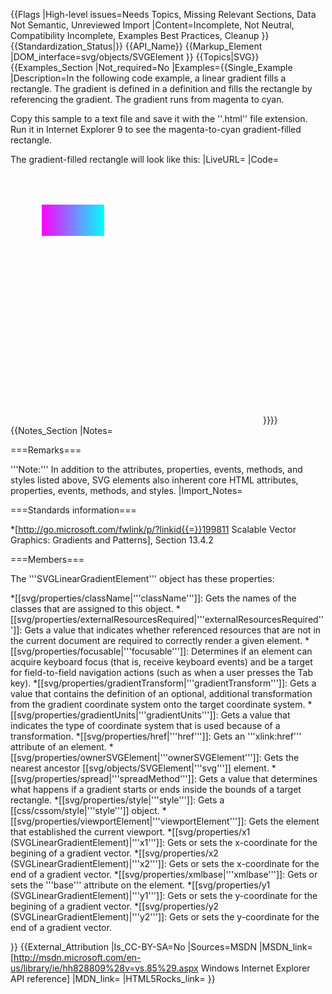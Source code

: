 {{Flags
|High-level issues=Needs Topics, Missing Relevant Sections, Data Not Semantic, Unreviewed Import
|Content=Incomplete, Not Neutral, Compatibility Incomplete, Examples Best Practices, Cleanup
}}
{{Standardization_Status|}}
{{API_Name}}
{{Markup_Element
|DOM_interface=svg/objects/SVGElement
}}
{{Topics|SVG}}
{{Examples_Section
|Not_required=No
|Examples={{Single_Example
|Description=In the following code example, a linear gradient fills a rectangle. The gradient is defined in a definition and fills the rectangle by referencing the gradient. The gradient runs from magenta to cyan.

Copy this sample to a text file and save it with the ''.html'' file extension. Run it in Internet Explorer 9 to see the magenta-to-cyan gradient-filled rectangle.

The gradient-filled rectangle will look like this:
|LiveURL=
|Code=

<syntaxhighlight lang="xml">
<!DOCTYPE HTML>
<html>
  <head></head>
  <body>
    <!-- Inline SVG -->
    <svg width="400" height="400">
      <defs>
        <!-- Define linear gradient for magenta to cyan. -->
        <linearGradient id="magenta2cyan" >
        <!-- First color is magenta. -->
        <stop offset="0%" style="stop-color:magenta"/>
        <!-- Second color is cyan. -->
        <stop offset="100%" style="stop-color:cyan"/>
        </linearGradient>
      </defs>
      <!-- Rectangle fill is defined by linear gradient in defs. -->
      <rect width="100" height="50" x="50" y="50" style="fill:url(#magenta2cyan)"/>
    </svg>
  </body>
</html>
</syntaxhighlight>
}}}}
{{Notes_Section
|Notes=

===Remarks===

'''Note:'''  In addition to the attributes, properties, events, methods, and styles listed above, SVG elements also inherent core HTML attributes, properties, events, methods, and styles.
|Import_Notes=

===Standards information===

*[http://go.microsoft.com/fwlink/p/?linkid{{=}}199811 Scalable Vector Graphics: Gradients and Patterns], Section 13.4.2

===Members===

The '''SVGLinearGradientElement''' object has these properties:

*[[svg/properties/className|'''className''']]: Gets  the names of the classes  that are assigned to this object.
*[[svg/properties/externalResourcesRequired|'''externalResourcesRequired''']]: Gets a value that indicates whether referenced resources that are not in the current document are required to correctly render a given element.
*[[svg/properties/focusable|'''focusable''']]: Determines if an element can acquire keyboard focus (that is, receive keyboard events) and be a target for field-to-field navigation actions (such as when  a user presses  the Tab key).
*[[svg/properties/gradientTransform|'''gradientTransform''']]: Gets  a value that contains the definition of an optional, additional transformation from the gradient coordinate system onto the target coordinate system.
*[[svg/properties/gradientUnits|'''gradientUnits''']]: Gets a value that indicates the type of coordinate system that is used  because  of a transformation.
*[[svg/properties/href|'''href''']]: Gets an '''xlink:href''' attribute of an element.
*[[svg/properties/ownerSVGElement|'''ownerSVGElement''']]: Gets the nearest ancestor [[svg/objects/SVGElement|'''svg''']] element.
*[[svg/properties/spread|'''spreadMethod''']]: Gets a value that determines what happens if a gradient starts or ends inside the bounds of a target rectangle.
*[[svg/properties/style|'''style''']]: Gets a [[css/cssom/style|'''style''']] object.
*[[svg/properties/viewportElement|'''viewportElement''']]: Gets the element that established the current viewport.
*[[svg/properties/x1 (SVGLinearGradientElement)|'''x1''']]: Gets or sets the x-coordinate for the begining of a gradient vector.
*[[svg/properties/x2 (SVGLinearGradientElement)|'''x2''']]: Gets or sets the x-coordinate for the end of a gradient vector.
*[[svg/properties/xmlbase|'''xmlbase''']]: Gets or sets the '''base''' attribute on the element.
*[[svg/properties/y1 (SVGLinearGradientElement)|'''y1''']]: Gets or sets the y-coordinate for the begining of a gradient vector.
*[[svg/properties/y2 (SVGLinearGradientElement)|'''y2''']]: Gets or sets the y-coordinate for the end of a gradient vector.

}}
{{External_Attribution
|Is_CC-BY-SA=No
|Sources=MSDN
|MSDN_link=[http://msdn.microsoft.com/en-us/library/ie/hh828809%28v=vs.85%29.aspx Windows Internet Explorer API reference]
|MDN_link=
|HTML5Rocks_link=
}}